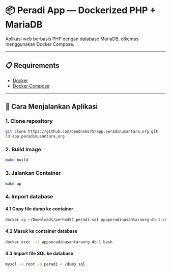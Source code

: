 # 📦 Peradi App — Dockerized PHP + MariaDB

Aplikasi web berbasis PHP dengan database MariaDB, dikemas menggunakan Docker Compose.

---

## 📋 Requirements

- [Docker](https://www.docker.com/)
- [Docker Compose](https://docs.docker.com/compose/)

---

## 🚀 Cara Menjalankan Aplikasi

### 1. Clone repository

```bash
git clone https://github.com/oendnsk675/app.peradinusantara.org.git
cd app.peradinusantara.org
```

### 2. Build Image

```bash
make build
```

### 3. Jalankan Container

```bash
make up
```

### 4. Import database

#### 4.1 Copy file dump ke container

```bash
docker cp ~/Downloads/perh4452_peradi.sql appperadinusantaraorg-db-1:/dump.sql
```

#### 4.2 Masuk ke container database

```bash
docker exec -it appperadinusantaraorg-db-1 bash
```

#### 4.3 Import file SQL ke database

```bash
mysql -u root -p peradi < /dump.sql
```
